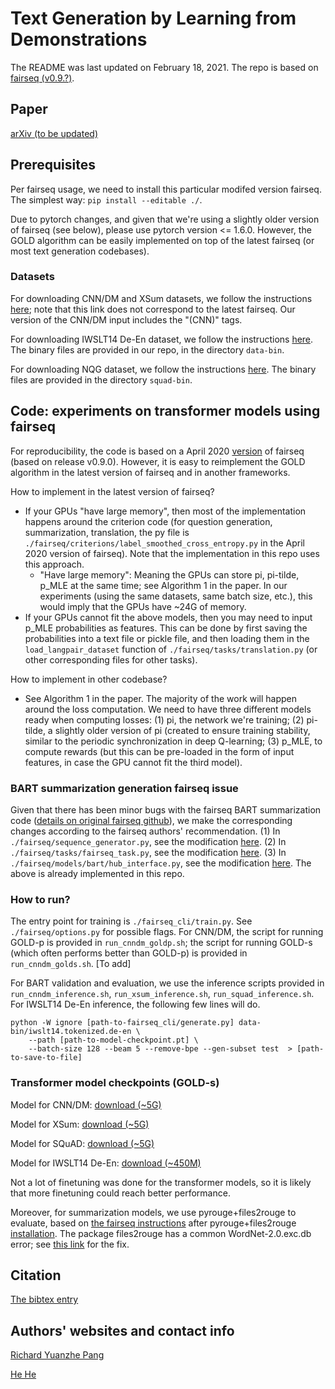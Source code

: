 # Text Generation by Learning from Demonstrations 

The README was last updated on February 18, 2021. The repo is based on [fairseq (v0.9.?)](https://github.com/pytorch/fairseq/tree/97d29d78e51e49de50e5105bcf4f9ebbd9fd7387).

## Paper

[arXiv (to be updated)](https://arxiv.org/abs/2009.07839)

## Prerequisites

Per fairseq usage, we need to install this particular modifed version fairseq. The simplest way: ```pip install --editable ./```. 

Due to pytorch changes, and given that we're using a slightly older version of fairseq (see below), please use pytorch version <= 1.6.0. However, the GOLD algorithm can be easily implemented on top of the latest fairseq (or most text generation codebases). 

### Datasets

For downloading CNN/DM and XSum datasets, we follow the instructions [here](https://github.com/pytorch/fairseq/tree/97d29d78e51e49de50e5105bcf4f9ebbd9fd7387/examples/bart); note that this link does not correspond to the latest fairseq. Our version of the CNN/DM input includes the "(CNN)" tags.

For downloading IWSLT14 De-En dataset, we follow the instructions [here](https://github.com/pytorch/fairseq/tree/97d29d78e51e49de50e5105bcf4f9ebbd9fd7387/examples/translation). The binary files are provided in our repo, in the directory ```data-bin```.

For downloading NQG dataset, we follow the instructions [here](https://github.com/clovaai/FocusSeq2Seq). The binary files are provided in the directory ```squad-bin```. 


## Code: experiments on transformer models using fairseq

For reproducibility, the code is based on a April 2020 [version](https://github.com/pytorch/fairseq/tree/97d29d78e51e49de50e5105bcf4f9ebbd9fd7387) of fairseq (based on release v0.9.0). However, it is easy to reimplement the GOLD algorithm in the latest version of fairseq and in another frameworks.

How to implement in the latest version of fairseq?
- If your GPUs "have large memory", then most of the implementation happens around the criterion code (for question generation, summarization, translation, the py file is ```./fairseq/criterions/label_smoothed_cross_entropy.py``` in the April 2020 version of fairseq). Note that the implementation in this repo uses this approach.
  - "Have large memory": Meaning the GPUs can store pi, pi-tilde, p_MLE at the same time; see Algorithm 1 in the paper. In our experiments (using the same datasets, same batch size, etc.), this would imply that the GPUs have ~24G of memory.
- If your GPUs cannot fit the above models, then you may need to input p_MLE probabilities as features. This can be done by first saving the probabilities into a text file or pickle file, and then loading them in the ```load_langpair_dataset``` function of ```./fairseq/tasks/translation.py``` (or other corresponding files for other tasks). 

How to implement in other codebase?
- See Algorithm 1 in the paper. The majority of the work will happen around the loss computation. We need to have three different models ready when computing losses: (1) pi, the network we're training; (2) pi-tilde, a slightly older version of pi (created to ensure training stability, similar to the periodic synchronization in deep Q-learning; (3) p_MLE, to compute rewards (but this can be pre-loaded in the form of input features, in case the GPU cannot fit the third model). 

### BART summarization generation fairseq issue

Given that there has been minor bugs with the fairseq BART summarization code ([details on original fairseq github](https://github.com/pytorch/fairseq/issues/1971)), we make the corresponding changes according to the fairseq authors' recommendation.
(1) In ```./fairseq/sequence_generator.py```, see the modification [here](https://github.com/pytorch/fairseq/issues/1971#issuecomment-610471553).
(2) In ```./fairseq/tasks/fairseq_task.py```, see the modification [here](https://github.com/pytorch/fairseq/issues/1971#issuecomment-610724245).
(3) In ```./fairseq/models/bart/hub_interface.py```, see the modification [here](https://github.com/pytorch/fairseq/issues/1971#issuecomment-610724245).
The above is already implemented in this repo.

### How to run?

The entry point for training is ```./fairseq_cli/train.py```. See ```./fairseq/options.py``` for possible flags. For CNN/DM, the script for running GOLD-p is provided in ```run_cnndm_goldp.sh```; the script for running GOLD-s (which often performs better than GOLD-p) is provided in ```run_cnndm_golds.sh```. [To add]

For BART validation and evaluation, we use the inference scripts provided in ```run_cnndm_inference.sh```, ```run_xsum_inference.sh```, ```run_squad_inference.sh```. For IWSLT14 De-En inference, the following few lines will do.
```
python -W ignore [path-to-fairseq_cli/generate.py] data-bin/iwslt14.tokenized.de-en \
    --path [path-to-model-checkpoint.pt] \
    --batch-size 128 --beam 5 --remove-bpe --gen-subset test  > [path-to-save-to-file]
```

### Transformer model checkpoints (GOLD-s)

Model for CNN/DM: [download (~5G)](https://drive.google.com/file/d/1KW50i9JGIb9fI8DFWbln-id5dMX6ONiV/view?usp=sharing)

Model for XSum: [download (~5G)](https://drive.google.com/file/d/1etzTOHs9BHkqlajvhf9AhbYmqzYOCd-S/view?usp=sharing)

Model for SQuAD: [download (~5G)](https://drive.google.com/file/d/1-mTdmG5ip7nIj_brpOHpURS4a46_esrh/view?usp=sharing)

Model for IWSLT14 De-En: [download (~450M)](https://drive.google.com/file/d/1xdX-PmXCS7hFuw0CGvQ7KscY7owlcO2N/view?usp=sharing)

Not a lot of finetuning was done for the transformer models, so it is likely that more finetuning could reach better performance. 

Moreover, for summarization models, we use pyrouge+files2rouge to evaluate, based on [the fairseq instructions](https://github.com/pytorch/fairseq/tree/97d29d78e51e49de50e5105bcf4f9ebbd9fd7387/examples/bart) after pyrouge+files2rouge [installation](https://github.com/pltrdy/files2rouge). The package files2rouge has a common WordNet-2.0.exc.db error; see [this link](https://github.com/bheinzerling/pyrouge/issues/8) for the fix. 







## Citation

[The bibtex entry](https://yzpang.github.io/misc-files/bibs/pang2021text.txt)

## Authors' websites and contact info

[Richard Yuanzhe Pang](https://yzpang.me)

[He He](https://hhexiy.github.io)
